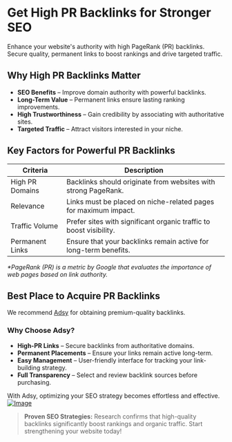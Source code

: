# Get High PR Backlinks for Stronger SEO

Enhance your website's authority with high PageRank (PR) backlinks. Secure quality, permanent links to boost rankings and drive targeted traffic.

## Why High PR Backlinks Matter

- **SEO Benefits** – Improve domain authority with powerful backlinks.
- **Long-Term Value** – Permanent links ensure lasting ranking improvements.
- **High Trustworthiness** – Gain credibility by associating with authoritative sites.
- **Targeted Traffic** – Attract visitors interested in your niche.
## Key Factors for Powerful PR Backlinks

<table>
    <thead>
        <tr>
            <th>Criteria</th>
            <th>Description</th>
        </tr>
    </thead>
    <tbody>
        <tr>
            <td>High PR Domains</td>
            <td>Backlinks should originate from websites with strong PageRank.</td>
        </tr>
        <tr>
            <td>Relevance</td>
            <td>Links must be placed on niche-related pages for maximum impact.</td>
        </tr>
        <tr>
            <td>Traffic Volume</td>
            <td>Prefer sites with significant organic traffic to boost visibility.</td>
        </tr>
        <tr>
            <td>Permanent Links</td>
            <td>Ensure that your backlinks remain active for long-term benefits.</td>
        </tr>
    </tbody>
</table>

<p></p><em>*PageRank (PR) is a metric by Google that evaluates the importance of web pages based on link authority.</em></p>

## Best Place to Acquire PR Backlinks

We recommend [Adsy](https://ref.adsy.com/?ref=referral&ref_type=direct&ref_id=jcckfooeo3etdkvh&ref_item=3) for obtaining premium-quality backlinks. 

### Why Choose Adsy?

- **High-PR Links** – Secure backlinks from authoritative domains.
- **Permanent Placements** – Ensure your links remain active long-term.
- **Easy Management** – User-friendly interface for tracking your link-building strategy.
- **Full Transparency** – Select and review backlink sources before purchasing.

With Adsy, optimizing your SEO strategy becomes effortless and effective.
<a href="https://github.com/user-attachments/assets/42e388b5-501b-4d29-a592-80170ccba0ed">
    <img src="https://github.com/user-attachments/assets/42e388b5-501b-4d29-a592-80170ccba0ed" alt="Image">
</a>

> **Proven SEO Strategies:** Research confirms that high-quality backlinks significantly boost rankings and organic traffic. Start strengthening your website today!

